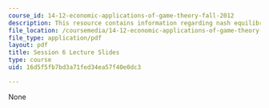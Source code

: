 ```yaml
---
course_id: 14-12-economic-applications-of-game-theory-fall-2012
description: This resource contains information regarding nash equilibrium.
file_location: /coursemedia/14-12-economic-applications-of-game-theory-fall-2012/16d5f5fb7bd3a71fed34ea57f40e0dc3_MIT14_12F12_slides6.pdf
file_type: application/pdf
layout: pdf
title: Session 6 Lecture Slides
type: course
uid: 16d5f5fb7bd3a71fed34ea57f40e0dc3

---
```

None